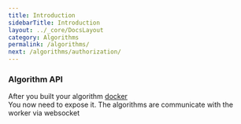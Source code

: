 ```yaml
---
title: Introduction
sidebarTitle: Introduction
layout: ../_core/DocsLayout
category: Algorithms
permalink: /algorithms/
next: /algorithms/authorization/
---
```


### Algorithm API

After you built your algorithm [docker](https://kube-hpc.github.io/api-server/docs.html)  
You now need to expose it.
The algorithms are communicate with the worker via websocket  



